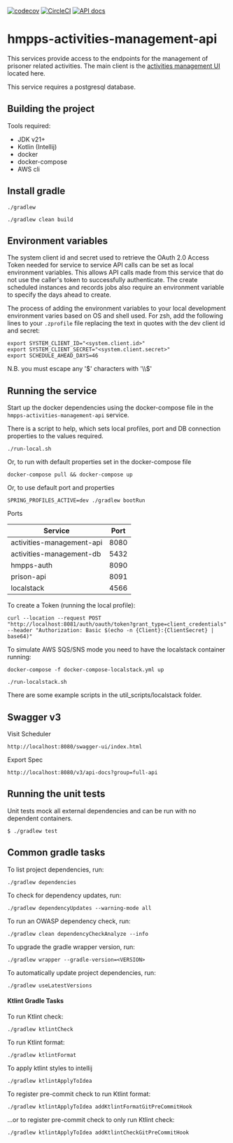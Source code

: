 [![codecov](https://codecov.io/github/ministryofjustice/hmpps-activities-management-api/branch/main/graph/badge.svg?token=DYVHRRP1B1)](https://codecov.io/github/ministryofjustice/hmpps-activities-management-api)
[![CircleCI](https://dl.circleci.com/status-badge/img/gh/ministryofjustice/hmpps-activities-management-api/tree/main.svg?style=svg)](https://dl.circleci.com/status-badge/redirect/gh/ministryofjustice/hmpps-activities-management-api/tree/main)
[![API docs](https://img.shields.io/badge/API_docs-view-85EA2D.svg?logo=swagger)](https://activities-api-dev.prison.service.justice.gov.uk/swagger-ui/index.html?configUrl=/v3/api-docs/swagger-config)

# hmpps-activities-management-api

This services provide access to the endpoints for the management of prisoner related activities. The main client is the
[activities management UI](https://github.com/ministryofjustice/hmpps-activities-management) located here.

This service requires a postgresql database.

## Building the project

Tools required:

* JDK v21+
* Kotlin (Intellij)
* docker
* docker-compose
* AWS cli

## Install gradle

```
./gradlew
```

```
./gradlew clean build
```

## Environment variables

The system client id and secret used to retrieve the OAuth 2.0 Access Token needed for service to service API calls can be set as local environment variables.
This allows API calls made from this service that do not use the caller's token to successfully authenticate.
The create scheduled instances and records jobs also require an environment variable to specify the days ahead to create.

The process of adding the environment variables to your local development environment varies based on OS and shell used.
For zsh, add the following lines to your `.zprofile` file replacing the text in quotes with the dev client id and secret: 

```
export SYSTEM_CLIENT_ID="<system.client.id>"
export SYSTEM_CLIENT_SECRET="<system.client.secret>"
export SCHEDULE_AHEAD_DAYS=46
```

N.B. you must escape any '$' characters with '\\$'

## Running the service

Start up the docker dependencies using the docker-compose file in the `hmpps-activities-management-api` service.

There is a script to help, which sets local profiles, port and DB connection properties to the
values required.

```
./run-local.sh
```

Or, to run with default properties set in the docker-compose file
```
docker-compose pull && docker-compose up
```

Or, to use default port and properties

```
SPRING_PROFILES_ACTIVE=dev ./gradlew bootRun
```

Ports

| Service                   | Port |  
|---------------------------|------|
| activities-management-api | 8080 |
| activities-management-db  | 5432 |
| hmpps-auth                | 8090 |
| prison-api                | 8091 |
| localstack                | 4566 |

To create a Token (running the local profile):
```
curl --location --request POST "http://localhost:8081/auth/oauth/token?grant_type=client_credentials" --header "Authorization: Basic $(echo -n {Client}:{ClientSecret} | base64)"
```

To simulate AWS SQS/SNS mode you need to have the localstack container running:

```
docker-compose -f docker-compose-localstack.yml up
```

```
./run-localstack.sh
```

There are some example scripts in the util_scripts/localstack folder.

## Swagger v3
Visit Scheduler
```
http://localhost:8080/swagger-ui/index.html
```

Export Spec
```
http://localhost:8080/v3/api-docs?group=full-api
```

## Running the unit tests

Unit tests mock all external dependencies and can be run with no dependent containers.

`$ ./gradlew test`

## Common gradle tasks

To list project dependencies, run:

```
./gradlew dependencies
``` 

To check for dependency updates, run:
```
./gradlew dependencyUpdates --warning-mode all
```

To run an OWASP dependency check, run:
```
./gradlew clean dependencyCheckAnalyze --info
```

To upgrade the gradle wrapper version, run:
```
./gradlew wrapper --gradle-version=<VERSION>
```

To automatically update project dependencies, run:
```
./gradlew useLatestVersions
```

#### Ktlint Gradle Tasks

To run Ktlint check:
```
./gradlew ktlintCheck
```

To run Ktlint format:
```
./gradlew ktlintFormat
```

To apply ktlint styles to intellij
```
./gradlew ktlintApplyToIdea
```

To register pre-commit check to run Ktlint format:
```
./gradlew ktlintApplyToIdea addKtlintFormatGitPreCommitHook 
```

...or to register pre-commit check to only run Ktlint check:
```
./gradlew ktlintApplyToIdea addKtlintCheckGitPreCommitHook
```
